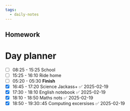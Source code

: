 ```yaml
---
tags:
  - daily-notes
---
```

## Homework 


# Day planner

- [ ] 08:25 - 15:25 School
- [ ] 15:25 - 16:10 Ride home
- [ ] 05:20 - 05:30 **Finish**
- [x] 16:45 - 17:20 Science Jackass+ ✅ 2025-02-19
- [x] 17:30 - 18:10 English notebook ✅ 2025-02-19
- [x] 18:10 - 18:50 Maths nots ✅ 2025-02-19
- [x] 18:50 - 19:30::45 Computing excersises ✅ 2025-02-19
